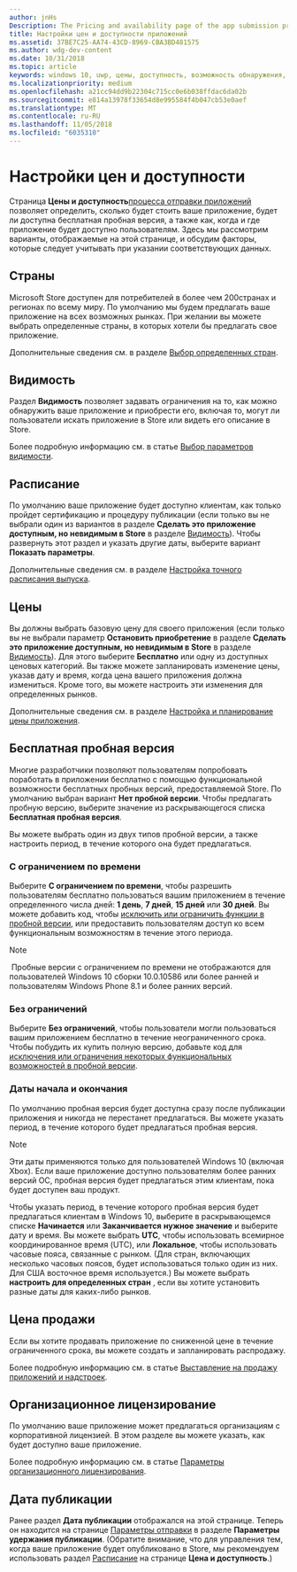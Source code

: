 ```yaml
---
author: jnHs
Description: The Pricing and availability page of the app submission process lets you determine how much your app will cost, whether you'll offer a free trial, and how, when, and where it will be available to customers.
title: Настройки цен и доступности приложений
ms.assetid: 37BE7C25-AA74-43CD-8969-CBA3BD481575
ms.author: wdg-dev-content
ms.date: 10/31/2018
ms.topic: article
keywords: windows 10, uwp, цены, доступность, возможность обнаружения, бесплатная пробная версия, пробные версии, пробная версия, приложения, дата выпуска
ms.localizationpriority: medium
ms.openlocfilehash: a21cc94dd9b22304c715cc0e6b038ffdac6da02b
ms.sourcegitcommit: e814a13978f33654d8e995584f4b047cb53e0aef
ms.translationtype: MT
ms.contentlocale: ru-RU
ms.lasthandoff: 11/05/2018
ms.locfileid: "6035310"
---
```

# <a name="set-app-pricing-and-availability"></a>Настройки цен и доступности


Страница **Цены и доступность**[процесса отправки приложений](app-submissions.md) позволяет определить, сколько будет стоить ваше приложение, будет ли доступна бесплатная пробная версия, а также как, когда и где приложение будет доступно пользователям. Здесь мы рассмотрим варианты, отображаемые на этой странице, и обсудим факторы, которые следует учитывать при указании соответствующих данных.


## <a name="markets"></a>Страны

Microsoft Store доступен для потребителей в более чем 200странах и регионах по всему миру. По умолчанию мы будем предлагать ваше приложение на всех возможных рынках. При желании вы можете выбрать определенные страны, в которых хотели бы предлагать свое приложение. 

Дополнительные сведения см. в разделе [Выбор определенных стран](define-pricing-and-market-selection.md).


## <a name="visibility"></a>Видимость

Раздел **Видимость** позволяет задавать ограничения на то, как можно обнаружить ваше приложение и приобрести его, включая то, могут ли пользователи искать приложение в Store или видеть его описание в Store.

Более подробную информацию см. в статье [Выбор параметров видимости](choose-visibility-options.md).


## <a name="schedule"></a>Расписание

По умолчанию ваше приложение будет доступно клиентам, как только пройдет сертификацию и процедуру публикации (если только вы не выбрали один из вариантов в разделе **Сделать это приложение доступным, но невидимым в Store** в разделе [Видимость](choose-visibility-options.md#discoverability)). Чтобы развернуть этот раздел и указать другие даты, выберите вариант **Показать параметры**. 

Дополнительные сведения см. в разделе [Настройка точного расписания выпуска](configure-precise-release-scheduling.md).


## <a name="pricing"></a>Цены

Вы должны выбрать базовую цену для своего приложения (если только вы не выбрали параметр **Остановить приобретение** в разделе **Сделать это приложение доступным, но невидимым в Store** в разделе [Видимость](choose-visibility-options.md#discoverability)). Для этого выберите **Бесплатно** или одну из доступных ценовых категорий. Вы также можете запланировать изменение цены, указав дату и время, когда цена вашего приложения должна измениться. Кроме того, вы можете настроить эти изменения для определенных рынков. 

Дополнительные сведения см. в разделе [Настройка и планирование цены приложения](set-and-schedule-app-pricing.md).


## <a name="free-trial"></a>Бесплатная пробная версия

Многие разработчики позволяют пользователям попробовать поработать в приложении бесплатно с помощью функциональной возможности бесплатных пробных версий, предоставляемой Store. По умолчанию выбран вариант **Нет пробной версии**. Чтобы предлагать пробную версию, выберите значение из раскрывающегося списка **Бесплатная пробная версия**.

Вы можете выбрать один из двух типов пробной версии, а также настроить период, в течение которого она будет предлагаться.

### <a name="time-limited"></a>С ограничением по времени

Выберите **С ограничением по времени**, чтобы разрешить пользователям бесплатно пользоваться вашим приложением в течение определенного числа дней: **1 день**, **7 дней**, **15 дней** или **30 дней**. Вы можете добавить код, чтобы [исключить или ограничить функции в пробной версии](../monetize/in-app-purchases-and-trials.md), или предоставить пользователям доступ ко всем функциональным возможностям в течение этого периода. 
> [!NOTE]
> Пробные версии с ограничением по времени не отображаются для пользователей Windows 10 сборки 10.0.10586 или более ранней и пользователям Windows Phone 8.1 и более ранних версий.

### <a name="unlimited"></a>Без ограничений

Выберите **Без ограничений**, чтобы пользователи могли пользоваться вашим приложением бесплатно в течение неограниченного срока. Чтобы побудить их купить полную версию, добавьте код для [исключения или ограничения некоторых функциональных возможностей в пробной версии](../monetize/in-app-purchases-and-trials.md).

### <a name="start-and-end-dates"></a>Даты начала и окончания

По умолчанию пробная версия будет доступна сразу после публикации приложения и никогда не перестанет предлагаться. Вы можете указать период, в течение которого будет предлагаться пробная версия. 

>[!NOTE]
> Эти даты применяются только для пользователей Windows 10 (включая Xbox). Если ваше приложение доступно пользователям более ранних версий ОС, пробная версия будет предлагаться этим клиентам, пока будет доступен ваш продукт. 

Чтобы указать период, в течение которого пробная версия будет предлагаться клиентам в Windows 10, выберите в раскрывающемся списке **Начинается** или **Заканчивается** **нужное значение** и выберите дату и время. Вы можете выбрать **UTC**, чтобы использовать всемирное координированное время (UTC), или **Локальное**, чтобы использовать часовые пояса, связанные с рынком. (Для стран, включающих несколько часовых поясов, будет использоваться только один из них. Для США восточное время используется.) Вы можете выбрать **настроить для определенных стран** , если вы хотите установить разные даты для каких-либо рынков.


## <a name="sale-pricing"></a>Цена продажи

Если вы хотите продавать приложение по сниженной цене в течение ограниченного срока, вы можете создать и запланировать распродажу.

Более подробную информацию см. в статье [Выставление на продажу приложений и надстроек](put-apps-and-add-ons-on-sale.md).


## <a name="organizational-licensing"></a>Организационное лицензирование

По умолчанию ваше приложение может предлагаться организациям с корпоративной лицензией. В этом разделе вы можете указать, как будет доступно ваше приложение.

Более подробную информацию см. в статье [Параметры организационного лицензирования](organizational-licensing.md).


## <a name="publish-date"></a>Дата публикации

Ранее раздел **Дата публикации** отображался на этой странице. Теперь он находится на странице [Параметры отправки](manage-submission-options.md) в разделе **Параметры удержания публикации**. (Обратите внимание, что для управления тем, когда ваше приложение будет опубликовано в Store, мы рекомендуем использовать раздел [Расписание](configure-precise-release-scheduling.md) на странице **Цена и доступность**.)


